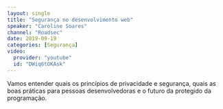 ```yaml
---
layout: single
title: "Segurança no desenvolvimento web"
speaker: "Caroline Soares"
channel: "Roadsec"
date: 2019-09-19
categories: [Segurança]
video:
  provider: "youtube"
  id: "DWiq6tOKAsk"
---
```


Vamos entender quais os princípios de privacidade e segurança, quais as boas práticas para pessoas desenvolvedoras e o futuro da protegido da programação.